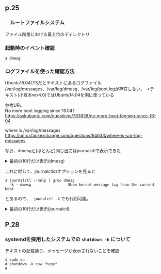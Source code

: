 ## p.25

### 　ルートファイルシステム

ファイル階層における最上位のディレクトリ

### 起動時のイベント確認

```shell:システム起動時のカーネルが行った処理を確認
$ dmesg
```

### ログファイルを使った確認方法

Ubuntu18.04LTSだとテキストにあるログファイル
/var/log/messages、/var/log/dmesg、/var/log/boot.logが存在しない。
→テキスト(小豆本ver4.0)ではUbuntu14.04を例に使っている

参考URL  
No more boot logging since 16.04?https://askubuntu.com/questions/763638/no-more-boot-logging-since-16-04

where is /var/log/messages
https://unix.stackexchange.com/questions/84633/where-is-var-log-messages

なお、dmesgと(ほとんど)同じ出力はjournalctlで表示できた

<details><summary>最初の10行だけ表示(dmesg)</summary><div>

```shell:最初の10行だけ表示(dmesg)
$ dmesg | head -n 3
[    0.000000] Linux version 4.15.0-44-generic (buildd@lcy01-amd64-010) (gcc version 7.3.0 (Ubuntu 7.3.0-16ubuntu3)) #47-Ubuntu SMP Mon Jan 14 11:26:59 UTC 2019 (Ubuntu 4.15.0-44.47-generic 4.15.18)
[    0.000000] Command line: BOOT_IMAGE=/boot/vmlinuz-4.15.0-44-generic root=UUID=97d7bebb-c12b-482b-b8f9-9ee5278703ce ro find_preseed=/preseed.cfg auto noprompt priority=critical locale=en_US quiet
[    0.000000] KERNEL supported cpus:
root@ubuntu:/home/kb170138# dmesg | head -n 10
[    0.000000] Linux version 4.15.0-44-generic (buildd@lcy01-amd64-010) (gcc version 7.3.0 (Ubuntu 7.3.0-16ubuntu3)) #47-Ubuntu SMP Mon Jan 14 11:26:59 UTC 2019 (Ubuntu 4.15.0-44.47-generic 4.15.18)
[    0.000000] Command line: BOOT_IMAGE=/boot/vmlinuz-4.15.0-44-generic root=UUID=97d7bebb-c12b-482b-b8f9-9ee5278703ce ro find_preseed=/preseed.cfg auto noprompt priority=critical locale=en_US quiet
[    0.000000] KERNEL supported cpus:
[    0.000000]   Intel GenuineIntel
[    0.000000]   AMD AuthenticAMD
[    0.000000]   Centaur CentaurHauls
[    0.000000] Disabled fast string operations
[    0.000000] x86/fpu: Supporting XSAVE feature 0x001: 'x87 floating point registers'
[    0.000000] x86/fpu: Supporting XSAVE feature 0x002: 'SSE registers'
[    0.000000] x86/fpu: Supporting XSAVE feature 0x004: 'AVX registers'
```

</div></details>

これに対して、journalctlのオプションを見ると

```shell
$ journalctl --help | grep dmesg
  -k --dmesg                 Show kernel message log from the current boot

```

とあるので、 ``` jounalctl -k``` でも代用可能。

<details><summary>最初の10行だけ表示(journalctl)</summary><div>

```shell:最初の10行だけ表示(journalctl)
$ journalctl -k | head -n 10
-- Logs begin at Thu 2019-01-10 13:44:38 JST, end at Wed 2019-01-30 11:17:01 JST. --
 1月 30 09:03:17 ubuntu kernel: Linux version 4.15.0-44-generic (buildd@lcy01-amd64-010) (gcc version 7.3.0 (Ubuntu 7.3.0-16ubuntu3)) #47-Ubuntu SMP Mon Jan 14 11:26:59 UTC 2019 (Ubuntu 4.15.0-44.47-generic 4.15.18)
 1月 30 09:03:17 ubuntu kernel: Command line: BOOT_IMAGE=/boot/vmlinuz-4.15.0-44-generic root=UUID=97d7bebb-c12b-482b-b8f9-9ee5278703ce ro find_preseed=/preseed.cfg auto noprompt priority=critical locale=en_US quiet
 1月 30 09:03:17 ubuntu kernel: KERNEL supported cpus:
 1月 30 09:03:17 ubuntu kernel:   Intel GenuineIntel
 1月 30 09:03:17 ubuntu kernel:   AMD AuthenticAMD
 1月 30 09:03:17 ubuntu kernel:   Centaur CentaurHauls
 1月 30 09:03:17 ubuntu kernel: Disabled fast string operations
 1月 30 09:03:17 ubuntu kernel: x86/fpu: Supporting XSAVE feature 0x001: 'x87 floating point registers'
 1月 30 09:03:17 ubuntu kernel: x86/fpu: Supporting XSAVE feature 0x002: 'SSE registers'
```

</details><div>

## P.28

### systemdを採用したシステムでの ```shutdown -k``` について

テキストの記載通り、メッセージが表示されないことを確認

```shell
$ sudo su
# shutdown -k now "hoge"
#
```